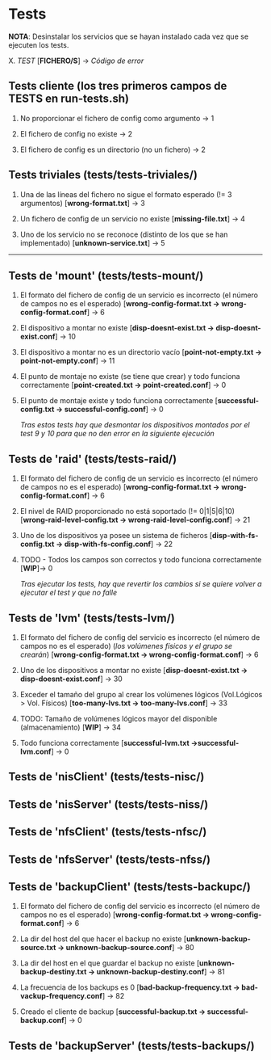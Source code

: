 # Tests

**NOTA**: Desinstalar los servicios que se hayan instalado cada vez que se ejecuten los tests.

X. *TEST*
   [**FICHERO/S**] -> *Código de error*

## Tests cliente (los tres primeros campos de TESTS en run-tests.sh)

1. No proporcionar el fichero de config como argumento -> 1

2. El fichero de config no existe -> 2

3. El fichero de config es un directorio (no un fichero) -> 2

## Tests triviales (tests/tests-triviales/)

1. Una de las líneas del fichero no sigue el formato esperado (!= 3 argumentos)
   [**wrong-format.txt**] -> 3

2. Un fichero de config de un servicio no existe
   [**missing-file.txt**] -> 4

3. Uno de los servicio no se reconoce (distinto de los que se han implementado)
   [**unknown-service.txt**] -> 5

---

## Tests de 'mount' (tests/tests-mount/)

1. El formato del fichero de config de un servicio es incorrecto
   (el número de campos no es el esperado)
   [**wrong-config-format.txt -> wrong-config-format.conf**] -> 6

2. El dispositivo a montar no existe
   [**disp-doesnt-exist.txt -> disp-doesnt-exist.conf**] -> 10

3. El dispositivo a montar no es un directorio vacío
   [**point-not-empty.txt -> point-not-empty.conf**] -> 11

4. El punto de montaje no existe (se tiene que crear) y todo funciona correctamente
   [**point-created.txt -> point-created.conf**] -> 0

5. El punto de montaje existe y todo funciona correctamente
   [**successful-config.txt -> successful-config.conf**] -> 0

   *Tras estos tests hay que desmontar los dispositivos montados por el test 9 y 10 para que no den error en la siguiente ejecución*


## Tests de 'raid' (tests/tests-raid/)

1. El formato del fichero de config de un servicio es incorrecto
   (el número de campos no es el esperado)
   [**wrong-config-format.txt -> wrong-config-format.conf**] -> 6

2. El nivel de RAID proporcionado no está soportado (!= 0|1|5|6|10)
   [**wrong-raid-level-config.txt -> wrong-raid-level-config.conf**] -> 21

3. Uno de los dispositivos ya posee un sistema de ficheros
   [**disp-with-fs-config.txt -> disp-with-fs-config.conf**] -> 22

4. TODO - Todos los campos son correctos y todo funciona correctamente
   [**WIP**]-> 0

   *Tras ejecutar los tests, hay que revertir los cambios si se quiere volver a ejecutar el test y que no falle*

## Tests de 'lvm' (tests/tests-lvm/)

1. El formato del fichero de config del servicio es incorrecto
   (el número de campos no es el esperado)
   (*los volúmenes físicos y el grupo se crearán*)
   [**wrong-config-format.txt -> wrong-config-format.conf**] -> 6

2. Uno de los dispositivos a montar no existe
   [**disp-doesnt-exist.txt -> disp-doesnt-exist.conf**] -> 30

3. Exceder el tamaño del grupo al crear los volúmenes lógicos
   (Vol.Lógicos > Vol. Físicos)
   [**too-many-lvs.txt -> too-many-lvs.conf**] -> 33

4. TODO: Tamaño de volúmenes lógicos mayor del disponible (almacenamiento)
   [**WIP**] -> 34

5. Todo funciona correctamente
   [**successful-lvm.txt ->successful-lvm.conf**] -> 0

## Tests de 'nisClient' (tests/tests-nisc/)
## Tests de 'nisServer' (tests/tests-niss/)
## Tests de 'nfsClient' (tests/tests-nfsc/)
## Tests de 'nfsServer' (tests/tests-nfss/)
## Tests de 'backupClient' (tests/tests-backupc/)

1. El formato del fichero de config del servicio es incorrecto
   (el número de campos no es el esperado)
   [**wrong-config-format.txt -> wrong-config-format.conf**] -> 6

2. La dir del host del que hacer el backup no existe
   [**unknown-backup-source.txt -> unknown-backup-source.conf**] -> 80

3. La dir del host en el que guardar el backup no existe
   [**unknown-backup-destiny.txt -> unknown-backup-destiny.conf**] -> 81

4. La frecuencia de los backups es 0
   [**bad-backup-frequency.txt -> bad-vackup-frequency.conf**] -> 82

5. Creado el cliente de backup
   [**successful-backup.txt -> successful-backup.conf**] -> 0

## Tests de 'backupServer' (tests/tests-backups/)
